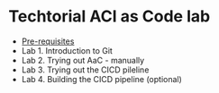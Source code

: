 # Techtorial ACI as Code lab

- [Pre-requisites](0_pre-requisites/README.md)
- Lab 1. Introduction to Git
- Lab 2. Trying out AaC - manually
- Lab 3. Trying out the CICD pileline
- Lab 4. Building the CICD pipeline (optional)

